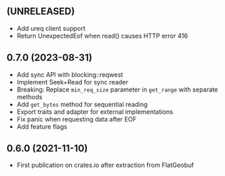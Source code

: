 ## (UNRELEASED)

* Add ureq client support
* Return UnexpectedEof when read() causes HTTP error 416

## 0.7.0 (2023-08-31)

* Add sync API with blocking::reqwest
* Implement Seek+Read for sync reader
* Breaking: Replace `min_req_size` parameter in `get_range` with separate methods
* Add `get_bytes` method for sequential reading
* Export traits and adapter for external implementations
* Fix panic when requesting data after EOF
* Add feature flags

## 0.6.0 (2021-11-10)

* First publication on crates.io after extraction from FlatGeobuf
